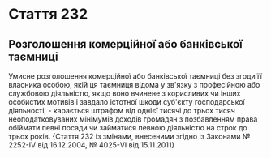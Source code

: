 Cтаття 232
====
Розголошення комерційної або банківської таємниці
----
Умисне розголошення комерційної або банківської таємниці без згоди її власника особою, якій ця таємниця відома у зв'язку з професійною або службовою діяльністю, якщо воно вчинене з корисливих чи інших особистих мотивів і завдало істотної шкоди суб'єкту господарської діяльності, -
карається штрафом від однієї тисячі до трьох тисяч неоподатковуваних мінімумів доходів громадян з позбавленням права обіймати певні посади чи займатися певною діяльністю на строк до трьох років.
{Стаття 232 із змінами, внесеними згідно із Законами № 2252-IV від 16.12.2004, № 4025-VI від 15.11.2011}
